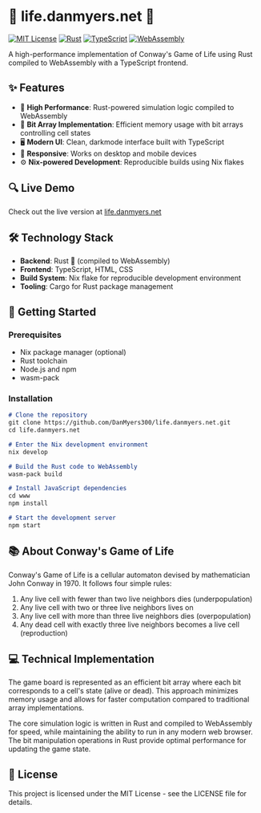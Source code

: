 # 🧬 life.danmyers.net 🧬

[![MIT License](https://img.shields.io/badge/License-MIT-blue.svg)](https://opensource.org/licenses/MIT)
[![Rust](https://img.shields.io/badge/Rust-54.9%25-orange.svg)](https://www.rust-lang.org/)
[![TypeScript](https://img.shields.io/badge/TypeScript-24.3%25-blue.svg)](https://www.typescriptlang.org/)
[![WebAssembly](https://img.shields.io/badge/WebAssembly-Powered-purple.svg)](https://webassembly.org/)

A high-performance implementation of Conway's Game of Life using Rust compiled to WebAssembly with a TypeScript frontend.

## ✨ Features

- 🚀 **High Performance**: Rust-powered simulation logic compiled to WebAssembly
- 🔢 **Bit Array Implementation**: Efficient memory usage with bit arrays controlling cell states
- 🖥️ **Modern UI**: Clean, darkmode interface built with TypeScript
- 📱 **Responsive**: Works on desktop and mobile devices
- ⚙️ **Nix-powered Development**: Reproducible builds using Nix flakes

## 🔍 Live Demo

Check out the live version at [life.danmyers.net](https://life.danmyers.net)

## 🛠️ Technology Stack

- **Backend**: Rust 🦀 (compiled to WebAssembly)
- **Frontend**: TypeScript, HTML, CSS
- **Build System**: Nix flake for reproducible development environment
- **Tooling**: Cargo for Rust package management

## 🏁 Getting Started

### Prerequisites

- Nix package manager (optional)
- Rust toolchain
- Node.js and npm
- wasm-pack

### Installation
```markdown
# Clone the repository
git clone https://github.com/DanMyers300/life.danmyers.net.git
cd life.danmyers.net

# Enter the Nix development environment
nix develop

# Build the Rust code to WebAssembly
wasm-pack build

# Install JavaScript dependencies
cd www
npm install

# Start the development server
npm start
```

## 📚 About Conway's Game of Life

Conway's Game of Life is a cellular automaton devised by mathematician John Conway in 1970. It follows four simple rules:

1. Any live cell with fewer than two live neighbors dies (underpopulation)
2. Any live cell with two or three live neighbors lives on
3. Any live cell with more than three live neighbors dies (overpopulation)
4. Any dead cell with exactly three live neighbors becomes a live cell (reproduction)

## 💻 Technical Implementation

The game board is represented as an efficient bit array where each bit corresponds to a cell's state (alive or dead). This approach minimizes memory usage and allows for faster computation compared to traditional array implementations.

The core simulation logic is written in Rust and compiled to WebAssembly for speed, while maintaining the ability to run in any modern web browser. The bit manipulation operations in Rust provide optimal performance for updating the game state.

## 📜 License

This project is licensed under the MIT License - see the LICENSE file for details.
